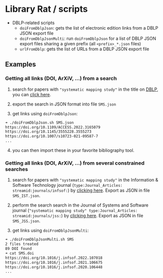 # Library Rat / scripts

- DBLP-related scripts
    - `doiFromDblpJson`: gets the list of electronic edition links from a DBLP JSON export file
    - `doiFromDblpJsonMulti`: run `doiFromDblpJson` for a list of DBLP JSON export files sharing a given prefix (all `<prefix>_*.json` files)
    - `urlFromDblp`: gets the list of URLs from a DBLP JSON export file

## Examples

### Getting all links (DOI, ArXiV, ...) from a search

1. search for papers with `"systematic mapping study"` in the title on [DBLP](dblp.org), you can [click here](https://dblp.org/search?q=%20systematic%20mapping%20study%20).

2. export the search in JSON format into file `SMS.json`

3. get links using `doiFromDblpJson`:

```sh
➜ ./doiFromDblpJson.sh SMS.json
https://doi.org/10.1109/ACCESS.2022.3165079
https://doi.org/10.1145/3555228.3555273
https://doi.org/10.1007/s10723-021-09587-7
...
```

4. you can then import these in your favorite bibliography tool.

### Getting all links (DOI, ArXiV, ...) from several constrained searches

1. search for papers with `"systematic mapping study"` in the Information \& Software Technology journal (`type:Journal_Articles: streamid:journals/infsof:`) by [clicking here](https://dblp.org/search?q=%20systematic%20mapping%20study%20%20type%3AJournal_Articles%3A%20streamid%3Ajournals%2Finfsof%3A). Export as JSON in file `SMS_IST.json`.

2. perform the search search in the Journal of Systems and Software journal (`"systematic mapping study" type:Journal_Articles: streamid:journals/jss:`) by [clicking here](https://dblp.org/search?q=%20systematic%20mapping%20study%20%20type%3AJournal_Articles%3A%20streamid%3Ajournals%2Fjss%3A). Export as JSON in file `SMS_JSS.json`.

3. get links using `doiFromDblpJsonMulti`:

```sh
➜ ./doiFromDblpJsonMulti.sh SMS
2 files treated
89 DOI found
➜ cat SMS.doi
https://doi.org/10.1016/j.infsof.2022.107018
https://doi.org/10.1016/j.infsof.2021.106675
https://doi.org/10.1016/j.infsof.2020.106448
...
```

